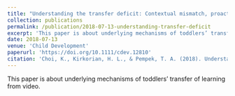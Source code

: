 ```yaml
---
title: "Understanding the transfer deficit: Contextual mismatch, proactive interference, and working memory affect toddlers’ video-based transfer"
collection: publications
permalink: /publication/2018-07-13-understanding-transfer-deficit
excerpt: 'This paper is about underlying mechanisms of toddlers’ transfer of learning from video.'
date: 2018-07-13
venue: 'Child Development'
paperurl: 'https://doi.org/10.1111/cdev.12810'
citation: 'Choi, K., Kirkorian, H. L., & Pempek, T. A. (2018). Understanding the transfer deficit: Contextual mismatch, proactive interference, and working memory affect toddlers’ video-based transfer. <i>Child Development, 89</i> 1378-1383.'
---
```


This paper is about underlying mechanisms of toddlers’ transfer of learning from video.
